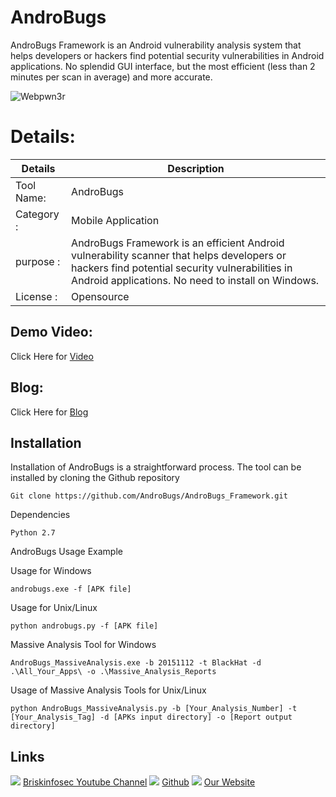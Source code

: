 AndroBugs
============
AndroBugs Framework is an Android vulnerability analysis system that helps developers or hackers find potential security vulnerabilities in Android applications. No splendid GUI interface, but the most efficient (less than 2 minutes per scan in average) and more accurate.


![Webpwn3r](https://briskinfosec.com//assets/tooloftheday/128.jpg)

Details:
============
|  Details | Description   |
| ------------ | ------------ |
|Tool Name:| AndroBugs |
|Category :| Mobile Application|
|purpose  :| AndroBugs Framework is an efficient Android vulnerability scanner that helps developers or hackers find potential security vulnerabilities in Android applications. No need to install on Windows. |
|License :| Opensource

Demo Video:
-----------------
Click Here for [Video](https://www.youtube.com/watch?v=NGSvIwPiO9Q "Video")

Blog: 
--------------
Click Here for [Blog](https://briskinfosec.com/tooloftheday/toolofthedaydetail/AndroBugs- "Blog")

Installation
----------------
Installation of AndroBugs is a straightforward process. The tool can be installed by cloning the Github repository

    Git clone https://github.com/AndroBugs/AndroBugs_Framework.git

Dependencies

    Python 2.7

AndroBugs Usage Example

Usage for Windows

    androbugs.exe -f [APK file]

Usage for Unix/Linux

    python androbugs.py -f [APK file]

Massive Analysis Tool for Windows

    AndroBugs_MassiveAnalysis.exe -b 20151112 -t BlackHat -d .\All_Your_Apps\ -o .\Massive_Analysis_Reports

Usage of Massive Analysis Tools for Unix/Linux

    python AndroBugs_MassiveAnalysis.py -b [Your_Analysis_Number] -t [Your_Analysis_Tag] -d [APKs input directory] -o [Report output directory]

     
Links
----------------
![ ](https://img.icons8.com/color/15/000000/youtube-play.png) [Briskinfosec Youtube Channel](https://www.youtube.com/channel/UCcPmqqYETcO_7-6p_uUsF1w "Briskinfosec Youtube Channel")
 ![ ](https://img.icons8.com/glyph-neue/15/000000/github.png) [Github](https://github.com/briskinfosec "Github") 
![ ](https://img.icons8.com/ios/15/000000/internet--v2.png) [Our Website](https://www.briskinfosec.com/ "Our Website")

